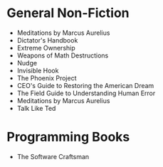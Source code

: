 # General Non-Fiction
 * Meditations by Marcus Aurelius
 * Dictator's Handbook
 * Extreme Ownership
 * Weapons of Math Destructions
 * Nudge
 * Invisible Hook
 * The Phoenix Project
 * CEO's Guide to Restoring the American Dream
 * The Field Guide to Understanding Human Error
 * Meditations by Marcus Aurelius
 * Talk Like Ted
 
# Programming Books
 * The Software Craftsman
 
